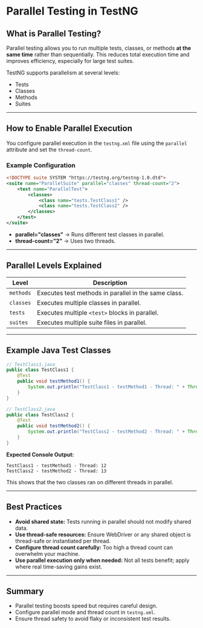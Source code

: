 # Parallel Testing in TestNG

## What is Parallel Testing?

Parallel testing allows you to run multiple tests, classes, or methods **at the same time** rather than sequentially. This reduces total execution time and improves efficiency, especially for large test suites.

TestNG supports parallelism at several levels:
- Tests
- Classes
- Methods
- Suites

---

## How to Enable Parallel Execution

You configure parallel execution in the `testng.xml` file using the `parallel` attribute and set the `thread-count`.

### Example Configuration

```xml
<!DOCTYPE suite SYSTEM "https://testng.org/testng-1.0.dtd">
<suite name="ParallelSuite" parallel="classes" thread-count="2">
    <test name="ParallelTest">
        <classes>
            <class name="tests.TestClass1" />
            <class name="tests.TestClass2" />
        </classes>
    </test>
</suite>
```

- **parallel="classes"** → Runs different test classes in parallel.
- **thread-count="2"** → Uses two threads.

---

## Parallel Levels Explained

| Level      | Description                                      |
|------------|--------------------------------------------------|
| `methods` | Executes test methods in parallel in the same class. |
| `classes` | Executes multiple classes in parallel.            |
| `tests`   | Executes multiple `<test>` blocks in parallel.    |
| `suites`  | Executes multiple suite files in parallel.        |

---

## Example Java Test Classes

```java
// TestClass1.java
public class TestClass1 {
    @Test
    public void testMethod1() {
        System.out.println("TestClass1 - testMethod1 - Thread: " + Thread.currentThread().getId());
    }
}

// TestClass2.java
public class TestClass2 {
    @Test
    public void testMethod2() {
        System.out.println("TestClass2 - testMethod2 - Thread: " + Thread.currentThread().getId());
    }
}
```

**Expected Console Output:**
```
TestClass1 - testMethod1 - Thread: 12
TestClass2 - testMethod2 - Thread: 13
```

This shows that the two classes ran on different threads in parallel.

---

## Best Practices

- **Avoid shared state:** Tests running in parallel should not modify shared data.
- **Use thread-safe resources:** Ensure WebDriver or any shared object is thread-safe or instantiated per thread.
- **Configure thread count carefully:** Too high a thread count can overwhelm your machine.
- **Use parallel execution only when needed:** Not all tests benefit; apply where real time-saving gains exist.

---

## Summary

- Parallel testing boosts speed but requires careful design.
- Configure parallel mode and thread count in `testng.xml`.
- Ensure thread safety to avoid flaky or inconsistent test results.
